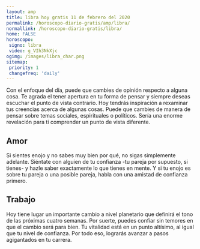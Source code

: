 ```yaml
---
layout: amp
title: libra hoy gratis 11 de febrero del 2020 
permalink: /horoscopo-diario-gratis/amp/libra/
normallink: /horoscopo-diario-gratis/libra/
home: FALSE
horoscopo:
 signo: libra
 video: g_VIh3NkXjc
ogimg: /images/libra_char.png
sitemap:
 priority: 1
 changefreq: 'daily'
---
```



Con el enfoque del día, puede que cambies de opinión respecto a alguna cosa. Te agrada el tener apertura en tu forma de pensar y siempre deseas escuchar el punto de vista contrario. Hoy tendrás inspiración a rexaminar tus creencias acerca de algunas cosas. Puede que cambies de manera de pensar sobre temas sociales, espirituales o políticos. Sería una enorme revelación para ti comprender un punto de vista diferente.

## Amor

Si sientes enojo y no sabes muy bien por qué, no sigas simplemente adelante. Siéntate con alguien de tu confianza -tu pareja por supuesto, si tienes- y hazle saber exactamente lo que tienes en mente. Y si tu enojo es sobre tu pareja o una posible pareja, habla con una amistad de confianza primero.

## Trabajo

Hoy tiene lugar un importante cambio a nivel planetario que definirá el tono de las próximas cuatro semanas. Por suerte, puedes confiar sin temores en que el cambio será para bien. Tu vitalidad está en un punto altísimo, al igual que tu nivel de confianza. Por todo eso, lograrás avanzar a pasos agigantados en tu carrera.